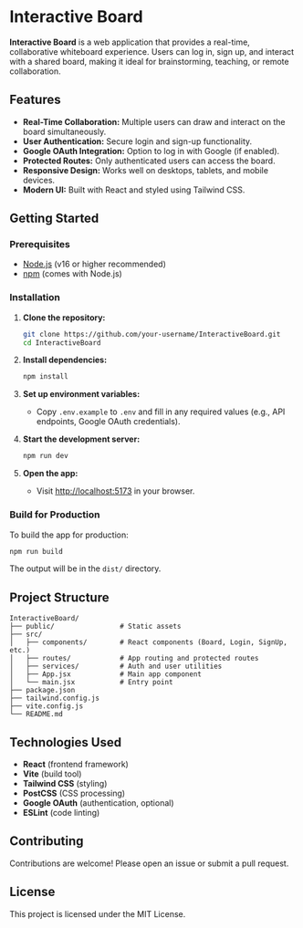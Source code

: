 # Interactive Board

**Interactive Board** is a web application that provides a real-time, collaborative whiteboard experience. Users can log in, sign up, and interact with a shared board, making it ideal for brainstorming, teaching, or remote collaboration.

## Features

- **Real-Time Collaboration:** Multiple users can draw and interact on the board simultaneously.
- **User Authentication:** Secure login and sign-up functionality.
- **Google OAuth Integration:** Option to log in with Google (if enabled).
- **Protected Routes:** Only authenticated users can access the board.
- **Responsive Design:** Works well on desktops, tablets, and mobile devices.
- **Modern UI:** Built with React and styled using Tailwind CSS.

## Getting Started

### Prerequisites

- [Node.js](https://nodejs.org/) (v16 or higher recommended)
- [npm](https://www.npmjs.com/) (comes with Node.js)

### Installation

1. **Clone the repository:**
   ```bash
   git clone https://github.com/your-username/InteractiveBoard.git
   cd InteractiveBoard
   ```

2. **Install dependencies:**
   ```bash
   npm install
   ```

3. **Set up environment variables:**
   - Copy `.env.example` to `.env` and fill in any required values (e.g., API endpoints, Google OAuth credentials).

4. **Start the development server:**
   ```bash
   npm run dev
   ```

5. **Open the app:**
   - Visit [http://localhost:5173](http://localhost:5173) in your browser.

### Build for Production

To build the app for production:

```bash
npm run build
```

The output will be in the `dist/` directory.

## Project Structure

```
InteractiveBoard/
├── public/                # Static assets
├── src/
│   ├── components/        # React components (Board, Login, SignUp, etc.)
│   ├── routes/            # App routing and protected routes
│   ├── services/          # Auth and user utilities
│   ├── App.jsx            # Main app component
│   └── main.jsx           # Entry point
├── package.json
├── tailwind.config.js
├── vite.config.js
└── README.md
```

## Technologies Used

- **React** (frontend framework)
- **Vite** (build tool)
- **Tailwind CSS** (styling)
- **PostCSS** (CSS processing)
- **Google OAuth** (authentication, optional)
- **ESLint** (code linting)

## Contributing

Contributions are welcome! Please open an issue or submit a pull request.

## License

This project is licensed under the MIT License.

